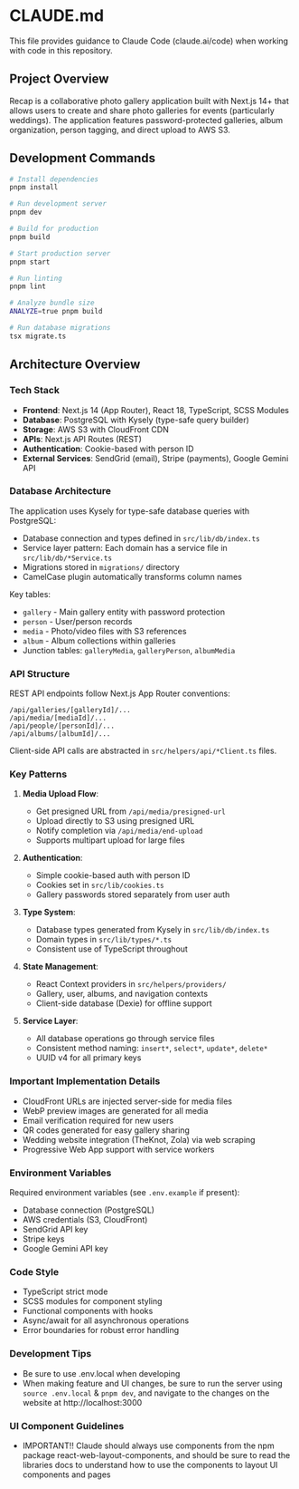 # CLAUDE.md

This file provides guidance to Claude Code (claude.ai/code) when working with code in this repository.

## Project Overview

Recap is a collaborative photo gallery application built with Next.js 14+ that allows users to create and share photo galleries for events (particularly weddings). The application features password-protected galleries, album organization, person tagging, and direct upload to AWS S3.

## Development Commands

```bash
# Install dependencies
pnpm install

# Run development server
pnpm dev

# Build for production
pnpm build

# Start production server
pnpm start

# Run linting
pnpm lint

# Analyze bundle size
ANALYZE=true pnpm build

# Run database migrations
tsx migrate.ts
```

## Architecture Overview

### Tech Stack
- **Frontend**: Next.js 14 (App Router), React 18, TypeScript, SCSS Modules
- **Database**: PostgreSQL with Kysely (type-safe query builder)
- **Storage**: AWS S3 with CloudFront CDN
- **APIs**: Next.js API Routes (REST)
- **Authentication**: Cookie-based with person ID
- **External Services**: SendGrid (email), Stripe (payments), Google Gemini API

### Database Architecture

The application uses Kysely for type-safe database queries with PostgreSQL:

- Database connection and types defined in `src/lib/db/index.ts`
- Service layer pattern: Each domain has a service file in `src/lib/db/*Service.ts`
- Migrations stored in `migrations/` directory
- CamelCase plugin automatically transforms column names

Key tables:
- `gallery` - Main gallery entity with password protection
- `person` - User/person records
- `media` - Photo/video files with S3 references
- `album` - Album collections within galleries
- Junction tables: `galleryMedia`, `galleryPerson`, `albumMedia`

### API Structure

REST API endpoints follow Next.js App Router conventions:

```
/api/galleries/[galleryId]/...
/api/media/[mediaId]/...
/api/people/[personId]/...
/api/albums/[albumId]/...
```

Client-side API calls are abstracted in `src/helpers/api/*Client.ts` files.

### Key Patterns

1. **Media Upload Flow**:
   - Get presigned URL from `/api/media/presigned-url`
   - Upload directly to S3 using presigned URL
   - Notify completion via `/api/media/end-upload`
   - Supports multipart upload for large files

2. **Authentication**:
   - Simple cookie-based auth with person ID
   - Cookies set in `src/lib/cookies.ts`
   - Gallery passwords stored separately from user auth

3. **Type System**:
   - Database types generated from Kysely in `src/lib/db/index.ts`
   - Domain types in `src/lib/types/*.ts`
   - Consistent use of TypeScript throughout

4. **State Management**:
   - React Context providers in `src/helpers/providers/`
   - Gallery, user, albums, and navigation contexts
   - Client-side database (Dexie) for offline support

5. **Service Layer**:
   - All database operations go through service files
   - Consistent method naming: `insert*`, `select*`, `update*`, `delete*`
   - UUID v4 for all primary keys

### Important Implementation Details

- CloudFront URLs are injected server-side for media files
- WebP preview images are generated for all media
- Email verification required for new users
- QR codes generated for easy gallery sharing
- Wedding website integration (TheKnot, Zola) via web scraping
- Progressive Web App support with service workers

### Environment Variables

Required environment variables (see `.env.example` if present):
- Database connection (PostgreSQL)
- AWS credentials (S3, CloudFront)
- SendGrid API key
- Stripe keys
- Google Gemini API key

### Code Style

- TypeScript strict mode
- SCSS modules for component styling
- Functional components with hooks
- Async/await for all asynchronous operations
- Error boundaries for robust error handling

### Development Tips

- Be sure to use .env.local when developing
- When making feature and UI changes, be sure to run the server using `source .env.local` & `pnpm dev`, and navigate to the changes on the website at http://localhost:3000

### UI Component Guidelines

- IMPORTANT!! Claude should always use components from the npm package react-web-layout-components, and should be sure to read the libraries docs to understand how to use the components to layout UI components and pages